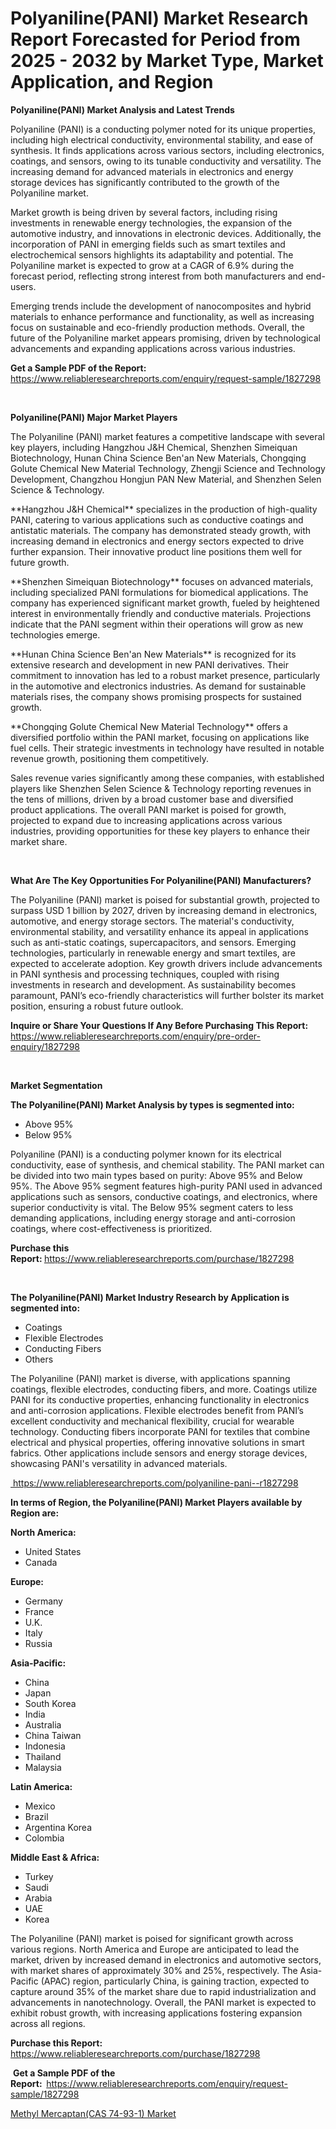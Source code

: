 <p><h1>Polyaniline(PANI) Market Research Report Forecasted for Period from 2025 -  2032 by Market Type, Market Application, and Region</h1></p><p><strong>Polyaniline(PANI) Market Analysis and Latest Trends</strong></p>
<p><p>Polyaniline (PANI) is a conducting polymer noted for its unique properties, including high electrical conductivity, environmental stability, and ease of synthesis. It finds applications across various sectors, including electronics, coatings, and sensors, owing to its tunable conductivity and versatility. The increasing demand for advanced materials in electronics and energy storage devices has significantly contributed to the growth of the Polyaniline market.</p><p>Market growth is being driven by several factors, including rising investments in renewable energy technologies, the expansion of the automotive industry, and innovations in electronic devices. Additionally, the incorporation of PANI in emerging fields such as smart textiles and electrochemical sensors highlights its adaptability and potential. The Polyaniline market is expected to grow at a CAGR of 6.9% during the forecast period, reflecting strong interest from both manufacturers and end-users. </p><p>Emerging trends include the development of nanocomposites and hybrid materials to enhance performance and functionality, as well as increasing focus on sustainable and eco-friendly production methods. Overall, the future of the Polyaniline market appears promising, driven by technological advancements and expanding applications across various industries.</p></p>
<p><strong>Get a Sample PDF of the Report:&nbsp;</strong> <a href="https://www.reliableresearchreports.com/enquiry/request-sample/1827298?utm_campaign=3275&utm_medium=2&utm_source=Github&utm_content=ia&utm_term=03042025&utm_id=polyanilinepani">https://www.reliableresearchreports.com/enquiry/request-sample/1827298</a></p>
<p>&nbsp;</p>
<p><strong>Polyaniline(PANI) Major Market Players</strong></p>
<p><p>The Polyaniline (PANI) market features a competitive landscape with several key players, including Hangzhou J&H Chemical, Shenzhen Simeiquan Biotechnology, Hunan China Science Ben'an New Materials, Chongqing Golute Chemical New Material Technology, Zhengji Science and Technology Development, Changzhou Hongjun PAN New Material, and Shenzhen Selen Science & Technology.</p><p>**Hangzhou J&H Chemical** specializes in the production of high-quality PANI, catering to various applications such as conductive coatings and antistatic materials. The company has demonstrated steady growth, with increasing demand in electronics and energy sectors expected to drive further expansion. Their innovative product line positions them well for future growth.</p><p>**Shenzhen Simeiquan Biotechnology** focuses on advanced materials, including specialized PANI formulations for biomedical applications. The company has experienced significant market growth, fueled by heightened interest in environmentally friendly and conductive materials. Projections indicate that the PANI segment within their operations will grow as new technologies emerge.</p><p>**Hunan China Science Ben'an New Materials** is recognized for its extensive research and development in new PANI derivatives. Their commitment to innovation has led to a robust market presence, particularly in the automotive and electronics industries. As demand for sustainable materials rises, the company shows promising prospects for sustained growth.</p><p>**Chongqing Golute Chemical New Material Technology** offers a diversified portfolio within the PANI market, focusing on applications like fuel cells. Their strategic investments in technology have resulted in notable revenue growth, positioning them competitively.</p><p>Sales revenue varies significantly among these companies, with established players like Shenzhen Selen Science & Technology reporting revenues in the tens of millions, driven by a broad customer base and diversified product applications. The overall PANI market is poised for growth, projected to expand due to increasing applications across various industries, providing opportunities for these key players to enhance their market share.</p></p>
<p>&nbsp;</p>
<p><strong>What Are The Key Opportunities For Polyaniline(PANI) Manufacturers?</strong></p>
<p><p>The Polyaniline (PANI) market is poised for substantial growth, projected to surpass USD 1 billion by 2027, driven by increasing demand in electronics, automotive, and energy storage sectors. The material's conductivity, environmental stability, and versatility enhance its appeal in applications such as anti-static coatings, supercapacitors, and sensors. Emerging technologies, particularly in renewable energy and smart textiles, are expected to accelerate adoption. Key growth drivers include advancements in PANI synthesis and processing techniques, coupled with rising investments in research and development. As sustainability becomes paramount, PANI’s eco-friendly characteristics will further bolster its market position, ensuring a robust future outlook.</p></p>
<p><strong>Inquire or Share Your Questions If Any Before Purchasing This Report:</strong> <a href="https://www.reliableresearchreports.com/enquiry/pre-order-enquiry/1827298?utm_campaign=3275&utm_medium=2&utm_source=Github&utm_content=ia&utm_term=03042025&utm_id=polyanilinepani">https://www.reliableresearchreports.com/enquiry/pre-order-enquiry/1827298</a></p>
<p>&nbsp;</p>
<p><strong>Market Segmentation</strong></p>
<p><strong>The Polyaniline(PANI) Market Analysis by types is segmented into:</strong></p>
<p><ul><li>Above 95%</li><li>Below 95%</li></ul></p>
<p><p>Polyaniline (PANI) is a conducting polymer known for its electrical conductivity, ease of synthesis, and chemical stability. The PANI market can be divided into two main types based on purity: Above 95% and Below 95%. The Above 95% segment features high-purity PANI used in advanced applications such as sensors, conductive coatings, and electronics, where superior conductivity is vital. The Below 95% segment caters to less demanding applications, including energy storage and anti-corrosion coatings, where cost-effectiveness is prioritized.</p></p>
<p><strong>Purchase this Report:&nbsp;</strong><a href="https://www.reliableresearchreports.com/purchase/1827298?utm_campaign=3275&utm_medium=2&utm_source=Github&utm_content=ia&utm_term=03042025&utm_id=polyanilinepani">https://www.reliableresearchreports.com/purchase/1827298</a></p>
<p>&nbsp;</p>
<p><strong>The Polyaniline(PANI) Market Industry Research by Application is segmented into:</strong></p>
<p><ul><li>Coatings</li><li>Flexible Electrodes</li><li>Conducting Fibers</li><li>Others</li></ul></p>
<p><p>The Polyaniline (PANI) market is diverse, with applications spanning coatings, flexible electrodes, conducting fibers, and more. Coatings utilize PANI for its conductive properties, enhancing functionality in electronics and anti-corrosion applications. Flexible electrodes benefit from PANI’s excellent conductivity and mechanical flexibility, crucial for wearable technology. Conducting fibers incorporate PANI for textiles that combine electrical and physical properties, offering innovative solutions in smart fabrics. Other applications include sensors and energy storage devices, showcasing PANI's versatility in advanced materials.</p></p>
<p><a href="https://www.reliableresearchreports.com/polyaniline-pani--r1827298?utm_campaign=3275&utm_medium=2&utm_source=Github&utm_content=ia&utm_term=03042025&utm_id=polyanilinepani">&nbsp;https://www.reliableresearchreports.com/polyaniline-pani--r1827298</a></p>
<p><strong>In terms of Region, the Polyaniline(PANI) Market Players available by Region are:</strong></p>
<p>
    <p> <strong> North America: </strong>
        <ul>
            <li>United States</li>
            <li>Canada</li>
        </ul>
        </p> 
    <p> <strong> Europe: </strong>
        <ul>
            <li>Germany</li>
            <li>France</li>
            <li>U.K.</li>
            <li>Italy</li>
            <li>Russia</li>
        </ul>
        </p> 
    <p> <strong> Asia-Pacific: </strong>
        <ul>
            <li>China</li>
            <li>Japan</li>
            <li>South Korea</li>
            <li>India</li>
            <li>Australia</li>
            <li>China Taiwan</li>
            <li>Indonesia</li>
            <li>Thailand</li>
            <li>Malaysia</li>
        </ul>
        </p> 
    <p> <strong> Latin America: </strong>
        <ul>
            <li>Mexico</li>
            <li>Brazil</li>
            <li>Argentina Korea</li>
            <li>Colombia</li>
        </ul>
        </p> 
    <p> <strong> Middle East & Africa: </strong>
        <ul>
            <li>Turkey</li>
            <li>Saudi</li>
            <li>Arabia</li>
            <li>UAE</li>
            <li>Korea</li>
        </ul>
    </p>
    </p>
<p><p>The Polyaniline (PANI) market is poised for significant growth across various regions. North America and Europe are anticipated to lead the market, driven by increased demand in electronics and automotive sectors, with market shares of approximately 30% and 25%, respectively. The Asia-Pacific (APAC) region, particularly China, is gaining traction, expected to capture around 35% of the market share due to rapid industrialization and advancements in nanotechnology. Overall, the PANI market is expected to exhibit robust growth, with increasing applications fostering expansion across all regions.</p></p>
<p><strong>Purchase this Report: </strong><a href="https://www.reliableresearchreports.com/purchase/1827298?utm_campaign=3275&utm_medium=2&utm_source=Github&utm_content=ia&utm_term=03042025&utm_id=polyanilinepani">https://www.reliableresearchreports.com/purchase/1827298</a></p>
<p>&nbsp;<strong>Get a Sample PDF of the Report:&nbsp;&nbsp;</strong><a href="https://www.reliableresearchreports.com/enquiry/request-sample/1827298?utm_campaign=3275&utm_medium=2&utm_source=Github&utm_content=ia&utm_term=03042025&utm_id=polyanilinepani">https://www.reliableresearchreports.com/enquiry/request-sample/1827298</a></p>
<p><strong></strong></p>
<p><p><a href="https://github.com/nacrehuipie/Market-Research-Report-List-1/blob/main/methyl-mercaptancas-74-93-1-market.md?utm_campaign=3275&utm_medium=2&utm_source=Github&utm_content=ia&utm_term=03042025&utm_id=polyanilinepani">Methyl Mercaptan(CAS 74-93-1) Market</a></p></p>